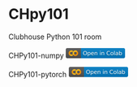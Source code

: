 # CHpy101
Clubhouse Python 101 room

CHPy101-numpy <a href="https://colab.research.google.com/github/lyh01/CHpy101/blob/main/CHPy101-numpy.ipynb"><img src ="./colab.svg" height="20" align="bottom"></a>
<p></p>
CHPy101-pytorch <a href="https://colab.research.google.com/github/lyh01/CHpy101/blob/main/CHPy101-pytorch.ipynb"><img src="./colab.svg" height="20" align="bottom"></a>
